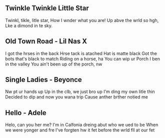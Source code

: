 ## Twinkle Twinkle Little Star

Twinkl, tikle, litle star,
How I wnder what you are!
Up abve the wrld so hgh,
Lke a dimond in te sky.

## Old Town Road - Lil Nas X

I got the hrses in the back
Hrse tack is atached
Hat is matte black
Got the bots that's black to match
Riding on a horse, ha
You can wip ur Porch
I ben in the valley
You ain't been up of the porch, nw

## Single Ladies - Beyonce

Nw pt ur hands up
Up in the clb, we just bro up
I'm ding my own litle thin
Decided to dip and now you wana trip
Cause anther brther notied me

## Hello - Adele

Helo, can you her me?
I'm in Calfonia dreing abut who we ued to be
When we were yonger and fre
I've forgten hw it fet before the wrld fll at our fet
